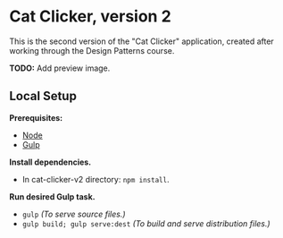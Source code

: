 # Cat Clicker, version 2

This is the second version of the "Cat Clicker" application, created after working through the Design Patterns course.

**TODO:** Add preview image.

## Local Setup

**Prerequisites:**
- [Node](https://nodejs.org/en/)
- [Gulp](http://gulpjs.com/)

**Install dependencies.**
- In cat-clicker-v2 directory: `npm install`.

**Run desired Gulp task.**
- `gulp` *(To serve source files.)*
- `gulp build; gulp serve:dest` *(To build and serve distribution files.)*
